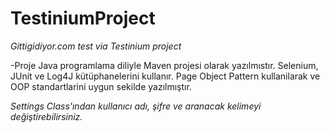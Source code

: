 # TestiniumProject
*Gittigidiyor.com test via Testinium project*

-Proje Java programlama diliyle Maven projesi olarak yazılmıstır. Selenium, JUnit ve Log4J kütüphanelerini kullanır. Page Object Pattern kullanilarak ve 
OOP standartlarini uygun sekilde yazılmıştır.

*Settings Class'ından kullanıcı adı, şifre ve aranacak kelimeyi değiştirebilirsiniz.*
